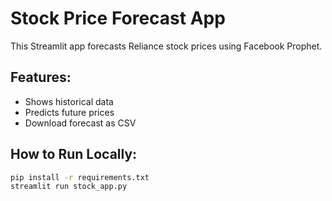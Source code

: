 # Stock Price Forecast App

This Streamlit app forecasts Reliance stock prices using Facebook Prophet.

## Features:
- Shows historical data
- Predicts future prices
- Download forecast as CSV

## How to Run Locally:
```bash
pip install -r requirements.txt
streamlit run stock_app.py
